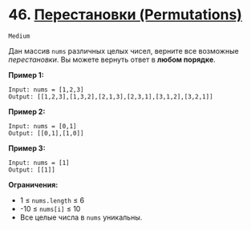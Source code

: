 # 46. [Перестановки (Permutations)](https://leetcode.com/problems/permutations/description/)

`Medium`

Дан массив `nums` различных целых чисел, верните все возможные *перестановки*. Вы можете вернуть ответ в **любом порядке**.

**Пример 1:**
```
Input: nums = [1,2,3]
Output: [[1,2,3],[1,3,2],[2,1,3],[2,3,1],[3,1,2],[3,2,1]]
```

**Пример 2:**
```
Input: nums = [0,1]
Output: [[0,1],[1,0]]
```

**Пример 3:**
```
Input: nums = [1]
Output: [[1]]
```

**Ограничения:**

*   1 ≤ `nums.length` ≤ 6
*   -10 ≤ `nums[i]` ≤ 10
*   Все целые числа в `nums` уникальны.